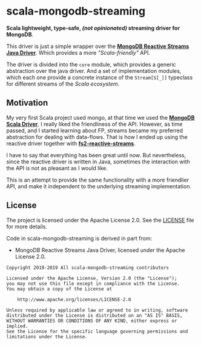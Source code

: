 # scala-mongodb-streaming

**Scala lightweight, type-safe, _(not opinionated)_ streaming driver for MongoDB**.

This driver is just a simple wrapper over
the [**MongoDB Reactive Streams Java Driver**]( https://github.com/mongodb/mongo-java-driver-reactivestreams/tree/master).
Which provides a more _"Scala-friendly"_ API.

The driver is divided into the `core` module,
which provides a generic abstraction over the java driver.
And a set of implementation modules,
which each one provide a concrete instance of the `Stream[S[_]]` typeclass
for different streams of the _Scala ecosystem_.

## Motivation

My very first Scala project used mongo,
at that time we used the [**MongoDB Scala Driver**](https://github.com/mongodb/mongo-scala-driver).
I really liked the friendliness of the API.
However, as time passed, and I started learning about FP,
streams became my preferred abstraction for dealing with data-flows.
That is how I ended up using the reactive driver
together with [**fs2-reactive-streams**](https://fs2.io/).

I have to say that everything has been great until now.
But nevertheless, since the reactive driver is written in Java,
sometimes the interaction with the API is not as pleasant as I would like.

This is an attempt to provide the same functionality with a more friendlier API, and make it independent to the underlying streaming implementation.

## License

The project is licensed under the Apache License 2.0. See the [LICENSE](LICENSE) file for more details.

Code in scala-mongodb-streaming is derived in part from:

+ MongoDB Reactive Streams Java Driver, licensed under the Apache License 2.0.

```
Copyright 2019-2019 All scala-mongodb-streaming contributors

Licensed under the Apache License, Version 2.0 (the "License");
you may not use this file except in compliance with the License.
You may obtain a copy of the License at

    http://www.apache.org/licenses/LICENSE-2.0

Unless required by applicable law or agreed to in writing, software
distributed under the License is distributed on an "AS IS" BASIS,
WITHOUT WARRANTIES OR CONDITIONS OF ANY KIND, either express or implied.
See the License for the specific language governing permissions and
limitations under the License.
```
